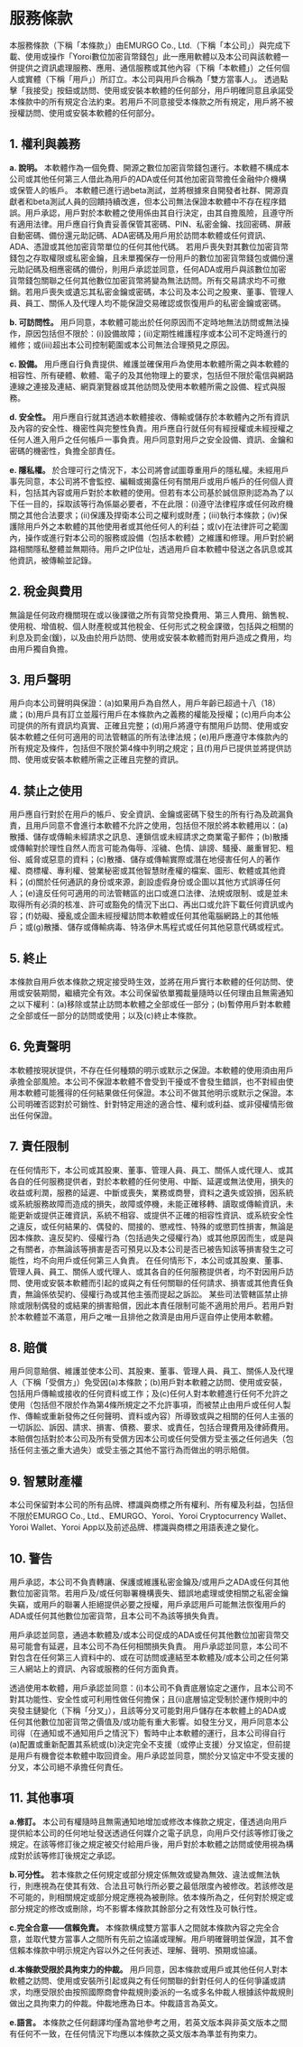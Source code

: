 # 服務條款

本服務條款（下稱「本條款」）由EMURGO Co., Ltd.（下稱「本公司」）與完成下載、使用或操作「Yoroi數位加密貨幣錢包」此一應用軟體以及本公司與該軟體一併提供之資訊處理服務、應用、通信服務或其他內容（下稱「本軟體」）之任何個人或實體（下稱「用戶」）所訂立。本公司與用戶合稱為「雙方當事人」。 透過點擊「我接受」按鈕或訪問、使用或安裝本軟體的任何部分，用戶明確同意且承諾受本條款中的所有規定合法約束。若用戶不同意接受本條款之所有規定，用戶將不被授權訪問、使用或安裝本軟體的任何部分。

## 1. 權利與義務

**a. 說明。** 本軟體作為一個免費、開源之數位加密貨幣錢包運行。本軟體不構成本公司或其他任何第三人借此為用戶的ADA或任何其他加密貨幣擔任金融仲介機構或保管人的帳戶。 本軟體已進行過beta測試，並將根據來自開發者社群、開源貢獻者和beta測試人員的回饋持續改進，但本公司無法保證本軟體中不存在程序錯誤。用戶承認，用戶對於本軟體之使用係由其自行決定，由其自擔風險，且遵守所有適用法律。用戶應自行負責妥善保管其密碼、PIN、私密金鑰、找回密碼、屏蔽自動密碼、備份還元助記碼、ADA密碼及用戶用於訪問本軟體或任何資訊、ADA、憑證或其他加密貨幣單位的任何其他代碼。 若用戶喪失對其數位加密貨幣錢包之存取權限或私密金鑰，且未單獨保存一份用戶的數位加密貨幣錢包或備份還元助記碼及相應密碼的備份，則用戶承認並同意，任何ADA或用戶與該數位加密貨幣錢包關聯之任何其他數位加密貨幣將變為無法訪問。所有交易請求均不可撤銷。若用戶喪失或遺忘其私密金鑰或密碼，本公司及本公司之股東、董事、管理人員、員工、關係人及代理人均不能保證交易確認或恢復用戶的私密金鑰或密碼。

**b. 可訪問性。** 用戶同意，本軟體可能出於任何原因而不定時地無法訪問或無法操作，原因包括但不限於：(i)設備故障；(ii)定期性維護程序或本公司不定時進行的維修；或(iii)超出本公司控制範圍或本公司無法合理預見之原因。

**c. 設備。** 用戶應自行負責提供、維護並確保用戶為使用本軟體所需之與本軟體的相容性、所有硬體、軟體、電子的及其他物理上的要求，包括但不限於電信與網路連線之連接及連結、網頁瀏覽器或其他訪問及使用本軟體所需之設備、程式與服務。

**d. 安全性。** 用戶應自行就其透過本軟體接收、傳輸或儲存於本軟體內之所有資訊及內容的安全性、機密性與完整性負責。用戶應自行就任何有經授權或未經授權之任何人進入用戶之任何帳戶一事負責。用戶同意對用戶之安全設備、資訊、金鑰和密碼的機密性，負擔全部責任。

**e. 隱私權。** 於合理可行之情況下，本公司將會試圖尊重用戶的隱私權。未經用戶事先同意，本公司將不會監控、編輯或揭露任何有關用戶或用戶帳戶的任何個人資料，包括其內容或用戶對於本軟體的使用。但若有本公司基於誠信原則認為為了以下任一目的，採取該等行為係屬必要者，不在此限：(i)遵守法律程序或任何政府機關之其他合法要求；(ii)保護及捍衛本公司之權利或財產；(iii)執行本條款；(iv)保護除用戶外之本軟體的其他使用者或其他任何人的利益；或(v)在法律許可之範圍內，操作或進行對本公司的服務或設備（包括本軟體）之維護和修理。用戶對於網路相關隱私整體並無期待。用戶之IP位址，透過用戶自本軟體中發送之各訊息或其他資訊，被傳輸並記錄。

## 2. 稅金與費用

無論是任何政府機關現在或以後課徵之所有貨幣兌換費用、第三人費用、銷售稅、使用稅、增值稅、個人財產稅或其他稅金、任何形式之稅金課徵，包括與之相關的利息及罰金(鍰)，以及由於用戶訪問、使用或安裝本軟體而對用戶造成之費用，均由用戶獨自負擔。

## 3. 用戶聲明

用戶向本公司聲明與保證：(a)如果用戶為自然人，用戶年齡已超過十八（18）歲；(b)用戶具有訂立並履行用戶在本條款內之義務的權能及授權；(c)用戶向本公司提供的所有資訊均真實、正確且完整；(d)用戶將遵守有關用戶訪問、使用或安裝本軟體之任何可適用的司法管轄區的所有法律法規；(e)用戶應遵守本條款內的所有規定及條件，包括但不限於第4條中列明之規定；且(f)用戶已提供並將提供訪問、使用或安裝本軟體所需之正確且完整的資訊。

## 4. 禁止之使用

用戶應自行對於在用戶的帳戶、安全資訊、金鑰或密碼下發生的所有行為及疏漏負責，且用戶同意不會進行本軟體不允許之使用，包括但不限於將本軟體用以：(a)散播、儲存或傳輸未經請求之訊息、連鎖信或未經請求之商業電子郵件；(b)散播或傳輸對於理性自然人而言可能為侮辱、淫穢、色情、誹謗、騷擾、嚴重冒犯、粗俗、威脅或惡意的資料；(c)散播、儲存或傳輸實際或潛在地侵害任何人的著作權、商標權、專利權、營業秘密或其他智慧財產權的檔案、圖形、軟體或其他資料；(d)關於任何通訊的身份或來源，創設虛假身份或企圖以其他方式誤導任何人；(e)違反任何可適用的司法管轄區的出口或進口法律、法規或限制、或是並未取得所有必須的核准、許可或豁免的情況下出口、再出口或允許下載任何資訊或內容；(f)妨礙、擾亂或企圖未經授權訪問本軟體或任何其他電腦網路上的其他帳戶；或(g)散播、儲存或傳輸病毒、特洛伊木馬程式或任何其他惡意代碼或程式。

## 5. 終止

本條款自用戶依本條款之規定接受時生效，並將在用戶實行本軟體的任何訪問、使用或安裝期間，繼續完全有效。本公司保留依單獨裁量隨時以任何理由且無需通知之以下權利：(a)移除或禁止訪問本軟體之全部或任一部分；(b)暫停用戶對本軟體之全部或任一部分的訪問或使用；以及(c)終止本條款。

## 6. 免責聲明

本軟體按現狀提供，不存在任何種類的明示或默示之保證。本軟體的使用須由用戶承擔全部風險。本公司不保證本軟體不會受到干擾或不會發生錯誤，也不對經由使用本軟體可能獲得的任何結果做任何保證。本公司不做其他明示或默示之保證。本公司明確否認對於可銷性、針對特定用途的適合性、權利或利益、或非侵權情形做出任何保證。

## 7. 責任限制

在任何情形下，本公司或其股東、董事、管理人員、員工、關係人或代理人、或其各自的任何服務提供者，對於本軟體的任何使用、中斷、延遲或無法使用，損失的收益或利潤，服務的延遲、中斷或喪失，業務或商譽，資料之遺失或毀損，因系統或系統服務故障而造成的損失，故障或停機，未能正確移轉、讀取或傳輸資訊，未能更新或提供正確資訊，系統不相容、或提供不正確的相容性資訊、或系統安全性之違反，或任何結果的、偶發的、間接的、懲戒性、特殊的或懲罰性損害，無論是因本條款、違反契約、侵權行為（包括過失之侵權行為）或其他原因而生，或是與之有關者，亦無論該等損害是否可預見以及本公司是否已被告知該等損害發生之可能性，均不向用戶或任何第三人負責。 在任何情形下，本公司或其股東、董事、管理人員、員工、關係人或代理人、或其各自的任何服務提供者，均不對因用戶訪問、使用或安裝本軟體而引起的或與之有任何關聯的任何請求、損害或其他責任負責，無論係依契約、侵權行為或其他主張而提起之訴訟。 某些司法管轄區禁止排除或限制偶發的或結果的損害賠償，因此本責任限制可能不適用於用戶。若用戶對於本軟體並不滿意，用戶之唯一且排他之救濟是由用戶逕自停止使用本軟體。

## 8. 賠償

用戶同意賠償、維護並使本公司、其股東、董事、管理人員、員工、關係人及代理人（下稱「受償方」）免受因(a)本條款；(b)用戶對本軟體之訪問、使用或安裝，包括用戶傳輸或接收的任何資料或工作；及(c)任何人對本軟體進行任何不允許之使用（包括但不限於作為第4條所規定之不允許事項，而被禁止由用戶或任何人製作、傳輸或重新發佈之任何聲明、資料或內容）所導致或與之相關的任何人主張的一切訴訟、訴因、請求、損害、債務、要求、或責任，包括合理費用及律師費用。本賠償包括對於本公司及所有受償方因本公司或任何受償方受主張之任何過失（包括任何主張之重大過失）或受主張之其他不當行為而做出的明示賠償。

## 9. 智慧財產權

本公司保留對本公司的所有品牌、標識與商標之所有權利、所有權及利益，包括但不限於EMURGO Co., Ltd.、EMURGO、Yoroi、Yoroi Cryptocurrency Wallet、Yoroi Wallet、Yoroi App以及前述品牌、標識與商標之用語表達之變化。

## 10. 警告

用戶承認，本公司不負責轉讓、保護或維護私密金鑰及/或用戶之ADA或任何其他數位加密貨幣。若用戶及/或任何聯署機構喪失、錯誤地處理或使相關之私密金鑰失竊，或用戶的聯署人拒絕提供必要之授權，用戶承認用戶可能無法恢復用戶的ADA或任何其他數位加密貨幣，且本公司不為該等損失負責。

用戶承認並同意，通過本軟體及/或本公司促成的ADA或任何其他數位加密貨幣交易可能會有延遲，且本公司不為任何相關損失負責。 用戶承認並同意，本公司不對包含在任何第三人資料中的、或在可訪問或連結至本軟體及/或本公司之任何第三人網站上的資訊、內容或服務的任何方面負責。

透過使用本軟體，用戶承認並同意：(i)本公司不負責底層協定之運作，且本公司不對其功能性、安全性或可利用性做任何擔保；且(ii)底層協定受制於運作規則中的突發主鏈變化（下稱「分叉」），且該等分叉可能對用戶儲存在本軟體上的ADA或任何其他數位加密貨幣之價值及/或功能有重大影響。如發生分叉，用戶同意本公司得（在通知或不通知用戶之情況下）暫時中止本軟體的運行，且本公司得自行(a)配置或重新配置其系統或(b)決定完全不支援（或停止支援）分叉協定，但前提是用戶有機會從本軟體中取回資金。用戶承認並同意，關於分叉協定中不受支援的分叉，本公司絕不承擔任何責任。

## 11. 其他事項

**a.修訂。** 本公司有權隨時且無需通知地增加或修改本條款之規定，僅透過向用戶提供給本公司的任何地址發送透過任何媒介之電子訊息，向用戶交付該等修訂後之規定。在該等修訂後之規定被交付給用戶後，用戶對於本軟體之訪問或使用視為構成對於該等修訂後規定之承認。

**b.可分性。** 若本條款之任何規定或部分規定係無效或變為無效、違法或無法執行，則應視為在使其有效、合法且可執行所必要之最低限度內被修改。若該修改是不可能的，則相關規定或部分規定應視為被刪除。依本條所為之，任何對於規定或部分規定的修改或刪除，均不影響本條款其餘部分之有效性及可執行性。

**c.完全合意——信賴免責。** 本條款構成雙方當事人之間就本條款內容之完全合意，並取代雙方當事人之間所有先前之協議或理解。用戶明確聲明並保證，其不會信賴本條款中明示規定內容以外之任何表述、理解、聲明、預期或協議。

**d.本條款受限於具拘束力的仲裁。** 用戶同意，因本條款或用戶或其他任何人對本軟體之訪問、使用或安裝所引起或與之有任何關聯的針對任何人的任何爭議或請求，均應受限於由按照國際商會仲裁規則委派的一名或多名仲裁人根據該仲裁規則做出之具拘束力的仲裁。仲裁地應為日本。仲裁語言為英文。

**e.語言。** 本條款之任何翻譯均僅為當地參考之用，若英文版本與非英文版本之間有任何不一致，在任何情況下均應以本條款之英文版本為準並有拘束力。